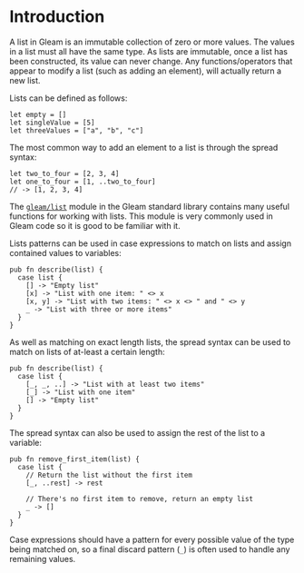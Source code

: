 # Introduction

A list in Gleam is an immutable collection of zero or more values. The values in a list must all have the same type. As lists are immutable, once a list has been constructed, its value can never change. Any functions/operators that appear to modify a list (such as adding an element), will actually return a new list.

Lists can be defined as follows:

```gleam
let empty = []
let singleValue = [5]
let threeValues = ["a", "b", "c"]
```

The most common way to add an element to a list is through the spread syntax:

```gleam
let two_to_four = [2, 3, 4]
let one_to_four = [1, ..two_to_four]
// -> [1, 2, 3, 4]
```

The [`gleam/list`](https://hexdocs.pm/gleam_stdlib/gleam/list.html) module in the Gleam standard library contains many useful functions for working with lists. This module is very commonly used in Gleam code so it is good to be familiar with it.

Lists patterns can be used in case expressions to match on lists and assign contained values to variables:

```gleam
pub fn describe(list) {
  case list {
    [] -> "Empty list"
    [x] -> "List with one item: " <> x
    [x, y] -> "List with two items: " <> x <> " and " <> y
    _ -> "List with three or more items"
  }
}
```

As well as matching on exact length lists, the spread syntax can be used to match on lists of at-least a certain length:

```gleam
pub fn describe(list) {
  case list {
    [_, _, ..] -> "List with at least two items"
    [_] -> "List with one item"
    [] -> "Empty list"
  }
}
```

The spread syntax can also be used to assign the rest of the list to a variable:

```gleam
pub fn remove_first_item(list) {
  case list {
    // Return the list without the first item
    [_, ..rest] -> rest

    // There's no first item to remove, return an empty list
    _ -> []
  }
}
```

Case expressions should have a pattern for every possible value of the type being matched on, so a final discard pattern (`_`) is often used to handle any remaining values.
